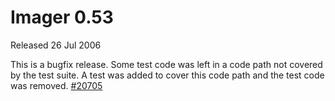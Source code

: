 # Imager 0.53

Released 26 Jul 2006

This is a bugfix release.
Some test code was left in a code path not covered by the test suite. A test was added to cover this code path and the test code was removed. [#20705](https://github.com/tonycoz/imager/isssues/20705)